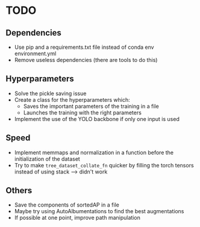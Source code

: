# TODO

## Dependencies

- Use pip and a requirements.txt file instead of conda env environment.yml
- Remove useless dependencies (there are tools to do this)

## Hyperparameters

- Solve the pickle saving issue
- Create a class for the hyperparameters which:
    - Saves the important parameters of the training in a file
    - Launches the training with the right parameters
- Implement the use of the YOLO backbone if only one input is used

## Speed

- Implement memmaps and normalization in a function before the initialization of the dataset
- Try to make `tree_dataset_collate_fn` quicker by filling the torch tensors instead of using stack --> didn't work

## Others

- Save the components of sortedAP in a file
- Maybe try using AutoAlbumentations to find the best augmentations
- If possible at one point, improve path manipulation

